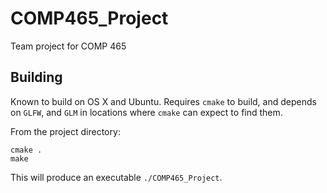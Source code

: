 # COMP465_Project
Team project for COMP 465

## Building
Known to build on OS X and Ubuntu. Requires `cmake` to build, and depends on `GLFW`, and `GLM`
in locations where `cmake` can expect to find them.

From the project directory:
```
cmake .
make
```
This will produce an executable  `./COMP465_Project`.
